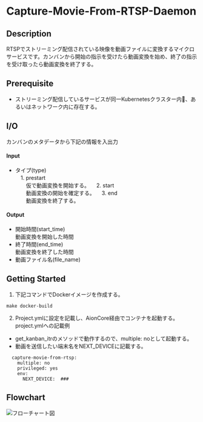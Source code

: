 # Capture-Movie-From-RTSP-Daemon
## Description  
RTSPでストリーミング配信されている映像を動画ファイルに変換するマイクロサービスです。カンバンから開始の指示を受けたら動画変換を始め、終了の指示を受け取ったら動画変換を終了する。

## Prerequisite  
* ストリーミング配信しているサービスが同一Kubernetesクラスター内、あるいはネットワーク内に存在する。

## I/O
カンバンのメタデータから下記の情報を入出力
#### Input
* タイプ(type)   
　1. prestart  
　　仮で動画変換を開始する。
　2. start  
　　動画変換の開始を確定する。
　3. end  
　　動画変換を終了する。

#### Output  
* 開始時間(start_time)  
動画変換を開始した時間    
* 終了時間(end_time)    
動画変換を終了した時間  
* 動画ファイル名(file_name)  

## Getting Started
1. 下記コマンドでDockerイメージを作成する。  
```
make docker-build
```
2. Project.ymlに設定を記載し、AionCore経由でコンテナを起動する。  
project.ymlへの記載例  
* get_kanban_itrのメソッドで動作するので、multiple: noとして起動する。  
* 動画を送信したい端末名をNEXT_DEVICEに記載する。　　
```
  capture-movie-from-rtsp:
    multiple: no
    privileged: yes
    env:
      NEXT_DEVICE:  ###
```
## Flowchart
![フローチャート図](https://bitbucket.org/latonaio/capture-movie-from-rtsp-daemon/raw/8fa8b38f6257bbf8afb8855a52837bb8f50951c2/doc/capture-movie-from-rtsp-daemon-flowchart.png)